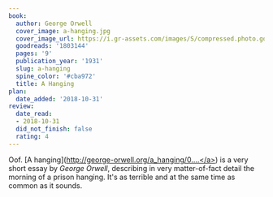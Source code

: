 ```yaml
---
book:
  author: George Orwell
  cover_image: a-hanging.jpg
  cover_image_url: https://i.gr-assets.com/images/S/compressed.photo.goodreads.com/books/1377920636l/1803144._SY160_.jpg
  goodreads: '1803144'
  pages: '9'
  publication_year: '1931'
  slug: a-hanging
  spine_color: '#cba972'
  title: A Hanging
plan:
  date_added: '2018-10-31'
review:
  date_read:
  - 2018-10-31
  did_not_finish: false
  rating: 4
---
```


Oof. [A hanging](<a target="_blank" href="http://george-orwell.org/a_hanging/0.html" rel="nofollow">http://george-orwell.org/a_hanging/0....</a>) is a very short essay by *George Orwell*, describing in very matter-of-fact detail the morning of a prison hanging. It's as terrible and at the same time as common as it sounds.
